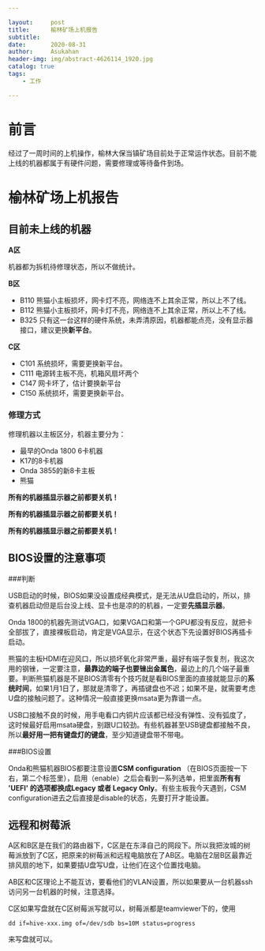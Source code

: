 ```yaml
---

layout:     post
title:      榆林矿场上机报告
subtitle:   
date:       2020-08-31
author:     Asukahan
header-img: img/abstract-4626114_1920.jpg
catalog: true
tags:
    - 工作

---
```


# 前言
经过了一周时间的上机操作，榆林大保当镇矿场目前处于正常运作状态。目前不能上线的机器都属于有硬件问题，需要修理或等待备件到场。

# 榆林矿场上机报告

## 	目前未上线的机器
**A区**

机器都为拆机待修理状态，所以不做统计。

**B区**

* B110 熊猫小主板损坏，网卡灯不亮，网络连不上其余正常，所以上不了线。
* B112 熊猫小主板损坏，网卡灯不亮，网络连不上其余正常，所以上不了线。
* B325 只有这一台这样的硬件系统，未弄清原因，机器都能点亮，没有显示器接口，建议更换**新平台**。

**C区**

* C101 系统损坏，需要更换新平台。
* C111 电源转主板不亮，机箱风扇坏两个
* C147 网卡坏了，估计要换新平台
* C150 系统损坏，需要更换新平台。

### 修理方式

修理机器以主板区分，机器主要分为：

* 最早的Onda 1800 6卡机器
* K17的8卡机器
* Onda 3855的新8卡主板
* 熊猫

**所有的机器插显示器之前都要关机！**

**所有的机器插显示器之前都要关机！**

**所有的机器插显示器之前都要关机！**

## BIOS设置的注意事项

###判断

USB启动的时候，BIOS如果没设置成经典模式，是无法从U盘启动的，所以，排查机器启动但是后台没上线、显卡也是凉的的机器，一定要**先插显示器**。

Onda 1800的机器先测试VGA口，如果VGA口和第一个GPU都没有反应，就把卡全部拔了，直接裸板启动，肯定是VGA显示，在这个状态下先设置好BIOS再插卡启动。

熊猫的主板HDMI在迎风口，所以损坏氧化非常严重，最好有端子恢复剂，我这次用的钢锉，一定要注意，**最靠边的端子也要锉出金属色**，最边上的几个端子最重要。判断熊猫机器是不是BIOS清零有个技巧就是看BIOS里面的直接就能显示的**系统时间**，如果1月1日了，那就是清零了，再插键盘也不迟；如果不是，就需要考虑U盘的接触问题了。这种情况一般直接更换msata更为靠谱一点。

USB口接触不良的时候，用手电看口内铜片应该都已经没有弹性、没有弧度了，这时候最好启用msata硬盘，别跟U口较劲。有些机器甚至USB键盘都接触不良，所以**最好用一把有键盘灯的键盘**，至少知道键盘带不带电。

###BIOS设置

Onda和熊猫机器BIOS都要注意设置**CSM configuration** （在BIOS页面按一下右，第二个标签里），启用（enable）之后会看到一系列选单，把里面**所有有 'UEFI' 的选项都换成Legacy 或者 Legacy Only**。有些主板我今天遇到，CSM configuration进去之后直接是disable的状态，先要打开才能设置。

## 远程和树莓派

A区和B区是在我们的路由器下，C区是在东泽自己的网段下。所以我把汝城的树莓派放到了C区，把原来的树莓派和远程电脑放在了AB区。电脑在2层B区最靠近排风扇的地下，如果要插U盘写U盘，让他们在这个位置找电脑。

AB区和C区理论上不能互访，要看他们的VLAN设置，所以如果要从一台机器ssh访问另一台机器的时候，注意选择。

C区如果写盘就在C区树莓派写就可以，树莓派都是teamviewer下的，使用

 `dd if=hive-xxx.img of=/dev/sdb bs=10M status=progress`

来写盘就可以。

## 







